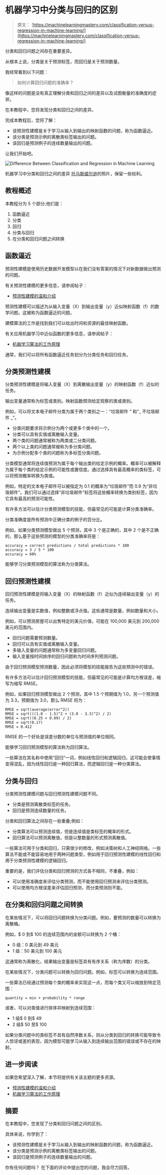 # 机器学习中分类与回归的区别

> 原文： [https://machinelearningmastery.com/classification-versus-regression-in-machine-learning/](https://machinelearningmastery.com/classification-versus-regression-in-machine-learning/)

分类和回归问题之间存在重要差异。

从根本上说，分类是关于预测标签，而回归是关于预测数量。

我经常看到以下问题：

> 如何计算回归问题的准确率？

像这样的问题是没有真正理解分类和回归之间的差异以及试图衡量的准确度的症状。

在本教程中，您将发现分类和回归之间的差异。

完成本教程后，您将了解：

*   该预测性建模是关于学习从输入到输出的映射函数的问题，称为函数逼近。
*   该分类是预测示例的离散类标签输出的问题。
*   该回归是预测例子的连续数量输出的问题。

让我们开始吧。

![Difference Between Classification and Regression in Machine Learning](img/1a050a4f6b40fdc6d76210352edd3f7b.jpg)

机器学习中分类和回归之间的差异
[托马斯威尔逊](https://www.flickr.com/photos/thomaswilson33/7946276420/)的照片，保留一些权利。

## 教程概述

本教程分为 5 个部分;他们是：

1.  函数逼近
2.  分类
3.  回归
4.  分类与回归
5.  在分类和回归问题之间转换

## 函数逼近

预测性建模是使用历史数据开发模型以在我们没有答案的情况下对新数据做出预测的问题。

有关预测性建模的更多信息，请参阅帖子：

*   [预测性建模的温和介绍](https://machinelearningmastery.com/gentle-introduction-to-predictive-modeling/)

预测性建模可以描述为从输入变量（X）到输出变量（y）近似映射函数（f）的数学问题。这被称为函数逼近的问题。

建模算法的工作是找到我们可以给出时间和资源的最佳映射函数。

有关应用机器学习中近似函数的更多信息，请参阅帖子：

*   [机器学习算法的工作原理](https://machinelearningmastery.com/how-machine-learning-algorithms-work/)

通常，我们可以将所有函数逼近任务划分为分类任务和回归任务。

## 分类预测性建模

分类预测性建模是将输入变量（X）到离散输出变量（y）的映射函数（f）近似的任务。

输出变量通常称为标签或类别。映射函数预测给定观察的类或类别。

例如，可以将文本电子邮件分类为属于两个类别之一：“垃圾邮件 _”_ 和“_ 不垃圾邮件 _”。

*   分类问题要求将示例分为两个或更多个类中的一个。
*   分类可以具有实值或离散输入变量。
*   两个类的问题通常被称为两类或二分类问题。
*   两个以上类的问题通常被称为多分类问题。
*   为示例分配多个类的问题称为多标签分类问题。

分类模型通常将连续值预测为属于每个输出类的给定示例的概率。概率可以被解释为属于每个类的给定示例的可能性或置信度。通过选择具有最高概率的类标签，可以将预测概率转换为类值。

例如，特定的文本电子邮件可以被指定为 0.1 的概率为“垃圾邮件”而 0.9 为“非垃圾邮件”。我们可以通过选择“非垃圾邮件”标签将这些概率转换为类别标签，因为它具有最高的预测可能性。

有许多方法可以估计分类预测模型的技能，但最常见的可能是计算分类准确率。

分类准确度是所有预测中正确分类的例子的百分比。

例如，如果分类预测模型做出 5 个预测，其中 3 个是正确的，其中 2 个是不正确的，那么基于这些预测的模型的分类准确率将是：

```
accuracy = correct predictions / total predictions * 100
accuracy = 3 / 5 * 100
accuracy = 60%
```

能够学习分类预测模型的算法称为分类算法。

## 回归预测性建模

回归预测性建模是将输入变量（X）的映射函数（f）近似为连续输出变量（y）的任务。

连续输出变量是实数值，例如整数或浮点值。这些通常是数量，例如数量和大小。

例如，可以预测房屋可以出售特定的美元价值，可能在 100,000 美元到 200,000 美元的范围内。

*   回归问题需要预测数量。
*   回归可以具有实值或离散输入变量。
*   多输入变量的问题通常称为多变量回归问题。
*   输入变量按时间排序的回归问题称为时间序列预测问题。

由于回归预测模型预测数量，因此必须将模型的技能报告为这些预测中的错误。

有许多方法可以估计回归预测模型的技能，但最常见的可能是计算均方根误差，缩写为缩写 RMSE。

例如，如果回归预测模型做出 2 个预测，其中 1.5 个预期值为 1.0，另一个预测值为 3.3，预期值为 3.0，那么 RMSE 将为：

```
RMSE = sqrt(average(error^2))
RMSE = sqrt(((1.0 - 1.5)^2 + (3.0 - 3.3)^2) / 2)
RMSE = sqrt((0.25 + 0.09) / 2)
RMSE = sqrt(0.17)
RMSE = 0.412
```

RMSE 的一个好处是误差分数的单位与预测值的单位相同。

能够学习回归预测模型的算法称为回归算法。

一些算法在其名称中使用“回归”一词，例如线性回归和逻辑回归，这可能会使事情变得混乱，因为线性回归是一种回归算法，而逻辑回归是一种分类算法。

## 分类与回归

分类预测性建模问题与回归预测性建模问题不同。

*   分类是预测离散类标签的任务。
*   回归是预测连续数量的任务。

分类和回归算法之间存在一些重叠;例如：

*   分类算法可以预测连续值，但是连续值是类标签的概率的形式。
*   回归算法可以预测离散值，但是以整数量的形式预测离散值。

一些算法可用于分类和回归，只需很少的修改，例如决策树和人工神经网络。一些算法不能或不能容易地用于两种问题类型，例如用于回归预测性建模的线性回归和用于分类预测性建模的逻辑回归。

重要的是，我们评估分类和回归预测的方式各不相同，不重叠，例如：

*   可以使用准确度来评估分类预测，而不能使用回归预测来评估分类预测。
*   可以使用均方根误差来评估回归预测，而分类预测则不能。

## 在分类和回归问题之间转换

在某些情况下，可以将回归问题转换为分类问题。例如，要预测的数量可以转换为离散桶。

例如，$ 0 到$ 100 的连续范围内的金额可以转换为 2 个桶：

*   0 级：0 美元到 49 美元
*   1 级：50 美元到 100 美元

这通常称为离散化，结果输出变量是标签具有有序关系（称为序数）的分类。

在某些情况下，分类问题可以转换为回归问题。例如，标签可以转换为连续范围。

一些算法已经通过预测每个类的概率来实现这一点，而每个类又可以缩放到特定范围：

```
quantity = min + probability * range
```

或者，可以对类值进行排序并映射到连续范围：

*   1 级$ 0 到$ 49
*   2 级$ 50 至$ 100

如果分类问题中的类标签不具有自然序数关系，则从分类到回归的转换可能导致令人惊讶或差的表现，因为模型可能学习从输入到连续输出范围的错误或不存在的映射。

## 进一步阅读

如果您希望深入了解，本节将提供有关该主题的更多资源。

*   [预测性建模的温和介绍](https://machinelearningmastery.com/gentle-introduction-to-predictive-modeling/)
*   [机器学习算法的工作原理](https://machinelearningmastery.com/how-machine-learning-algorithms-work/)

## 摘要

在本教程中，您发现了分类和回归问题之间的区别。

具体来说，你学到了：

*   该预测性建模是关于学习从输入到输出的映射函数的问题，称为函数逼近。
*   该分类是预测示例的离散类标签输出的问题。
*   该回归是预测例子的连续数量输出的问题。

你有任何问题吗？
在下面的评论中提出您的问题，我会尽力回答。